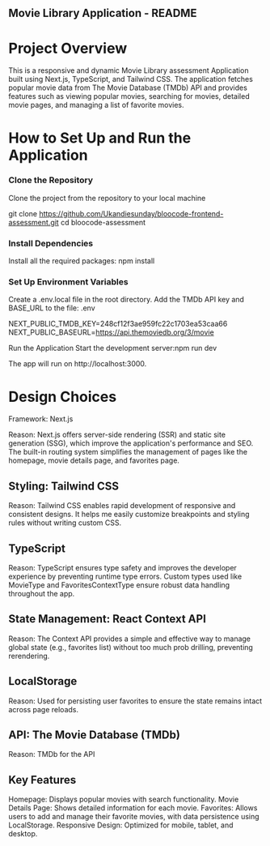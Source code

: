 ## Movie Library Application - README

# Project Overview

This is a responsive and dynamic Movie Library assessment Application built using Next.js, TypeScript, and Tailwind CSS. The application fetches popular movie data from The Movie Database (TMDb) API and provides features such as viewing popular movies, searching for movies, detailed movie pages, and managing a list of favorite movies.

# How to Set Up and Run the Application

### Clone the Repository

Clone the project from the repository to your local machine

git clone <https://github.com/Ukandiesunday/bloocode-frontend-assessment.git>
cd bloocode-assessment

### Install Dependencies

Install all the required packages:
npm install

### Set Up Environment Variables

Create a .env.local file in the root directory.
Add the TMDb API key and BASE_URL to the file:
.env

NEXT_PUBLIC_TMDB_KEY=248cf12f3ae959fc22c1703ea53caa66
NEXT_PUBLIC_BASEURL=https://api.themoviedb.org/3/movie

Run the Application
Start the development server:npm run dev

The app will run on http://localhost:3000.

# Design Choices

Framework: Next.js

Reason: Next.js offers server-side rendering (SSR) and static site generation (SSG), which improve the application's performance and SEO. The built-in routing system simplifies the management of pages like the homepage, movie details page, and favorites page.

## Styling: Tailwind CSS

Reason: Tailwind CSS enables rapid development of responsive and consistent designs. It helps me easily customize breakpoints and styling rules without writing custom CSS.

## TypeScript

Reason: TypeScript ensures type safety and improves the developer experience by preventing runtime type errors. Custom types used like MovieType and FavoritesContextType ensure robust data handling throughout the app.

## State Management: React Context API

Reason: The Context API provides a simple and effective way to manage global state (e.g., favorites list) without too much prob drilling, preventing rerendering.

## LocalStorage

Reason: Used for persisting user favorites to ensure the state remains intact across page reloads.

## API: The Movie Database (TMDb)

Reason: TMDb for the API

## Key Features

Homepage: Displays popular movies with search functionality.
Movie Details Page: Shows detailed information for each movie.
Favorites: Allows users to add and manage their favorite movies, with data persistence using LocalStorage.
Responsive Design: Optimized for mobile, tablet, and desktop.
